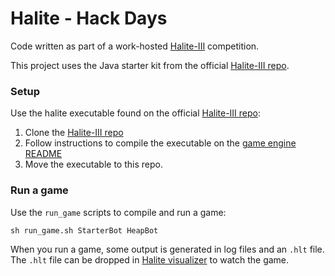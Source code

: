 # Halite - Hack Days

Code written as part of a work-hosted [Halite-III](https://2018.halite.io) competition.

This project uses the Java starter kit from the official [Halite-III repo](https://github.com/HaliteChallenge/Halite-III).

### Setup
Use the halite executable found on the official [Halite-III repo](https://github.com/HaliteChallenge/Halite-III):

1. Clone the [Halite-III repo](https://github.com/HaliteChallenge/Halite-III)
2. Follow instructions to compile the executable on the [game engine README](https://github.com/HaliteChallenge/Halite-III/blob/master/game_engine/README.md)
3. Move the executable to this repo.

### Run a game
Use the `run_game` scripts to compile and run a game:
```
sh run_game.sh StarterBot HeapBot
```

When you run a game, some output is generated in log files and an `.hlt` file. 
The `.hlt` file can be dropped in [Halite visualizer](https://2018.halite.io/watch-games) to watch the game.
